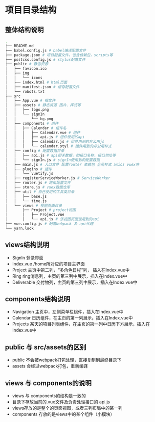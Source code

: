 # 项目目录结构

## 整体结构说明

``` bash
.
├── README.md
├── babel.config.js # babel编译配置文件
├── package.json # 项目配置文件，包含依赖包，scripts等
├── postcss.config.js # stylus配置文件
├── public # 静态资源
│   ├── favicon.ico
│   ├── img
│   │   └── icons
│   ├── index.html # html页面
│   ├── manifest.json # 缓存配置文件
│   └── robots.txt
├── src
│   ├── App.vue # 根文件
│   ├── assets # 静态资源 图片、样式等
│   │   ├── logo.png
│   │   └── signIn
│   │       └── bg.png
│   ├── components # 组件
│   │   ├── Calendar # 组件名
│   │   │   ├── Calendar.vue # 组件
│   │   │   ├── api.js # 组件使用的api
│   │   │   ├── calendar.js # 组件用到的非公用js
│   │   │   └── calendar.styl # 组件用到的非公用样式
│   ├── config # 配置数据目录
│   │   ├── api.js # api相关数据，如接口名称，接口地址等
│   │   └── signIn.js # signIn使用到的配置数据
│   ├── main.js # 入口文件 配置router 依赖包 全局样式 axios vuex等
│   ├── plugins # 插件
│   │   └── vuetify.js
│   ├── registerServiceWorker.js # ServiceWorker
│   ├── router.js # 路由配置文件
│   ├── store.js # vuex数据仓库
│   ├── util # 自己使用的工具类目录
│   │   ├── base.js
│   │   └── time.js
│   └── views # 视图页面目录
│       ├── Project # project视图
│       │   ├── Project.vue
│       │   └── api.js # 该视图页面使用到的api
├── vue.config.js # 配置webpack 及 api代理
└── yarn.lock
```

## views结构说明

+ SignIn 登录界面
+ Index.vue /home所对应的项目主界面
+ Project 主页中第二列，“多角色日程”列， 插入在Index.vue中
+ Ring ring消息列，主页的第三列中展示，插入在Index.vue中
+ Deliverable 交付物列，主页的第三列中展示，插入在Index.vue中

## components结构说明

+ Navigation 主页中，左侧菜单栏组件，插入在Index.vue中
+ Calendar 日历组件，在主页的第一列展示，插入在Index.vue中
+ Projects 某天的项目列表组件，在主页的第一列中日历下方展示，插入在Index.vue中

## public 与 src/assets的区别

+ public 不会被webpack打包处理，直接复制到最终目录下
+ assets 会经过webpack打包，重新编译

## views 与 components的说明

+ views 与 components的结构是一致的
+ 目录下存放当前的.vue文件及负责处理接口的 api.js
+ views存放的是整个的页面视图，或者三列布局中的某一列
+ components 存放的是views中的某个组件（小模块）
